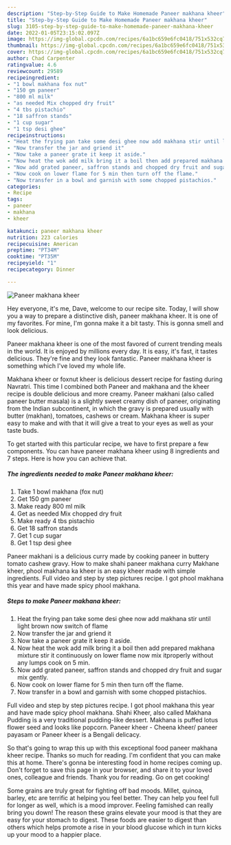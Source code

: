 ```yaml
---
description: "Step-by-Step Guide to Make Homemade Paneer makhana kheer"
title: "Step-by-Step Guide to Make Homemade Paneer makhana kheer"
slug: 3105-step-by-step-guide-to-make-homemade-paneer-makhana-kheer
date: 2022-01-05T23:15:02.097Z
image: https://img-global.cpcdn.com/recipes/6a1bc659e6fc0418/751x532cq70/paneer-makhana-kheer-recipe-main-photo.jpg
thumbnail: https://img-global.cpcdn.com/recipes/6a1bc659e6fc0418/751x532cq70/paneer-makhana-kheer-recipe-main-photo.jpg
cover: https://img-global.cpcdn.com/recipes/6a1bc659e6fc0418/751x532cq70/paneer-makhana-kheer-recipe-main-photo.jpg
author: Chad Carpenter
ratingvalue: 4.6
reviewcount: 29589
recipeingredient:
- "1 bowl makhana fox nut"
- "150 gm paneer"
- "800 ml milk"
- "as needed Mix chopped dry fruit"
- "4 tbs pistachio"
- "18 saffron stands"
- "1 cup sugar"
- "1 tsp desi ghee"
recipeinstructions:
- "Heat the frying pan take some desi ghee now add makhana stir until light brown now switch of flame"
- "Now transfer the jar and griend it"
- "Now take a paneer grate it keep it aside."
- "Now heat the wok add milk bring it a boil then add prepared makhana mixture stir it continuously on lower flame now mix itproperly without any lumps cook on 5 min."
- "Now add grated paneer, saffron stands and chopped dry fruit and sugar mix gently."
- "Now cook on lower flame for 5 min then turn off the flame."
- "Now transfer in a bowl and garnish with some chopped pistachios."
categories:
- Recipe
tags:
- paneer
- makhana
- kheer

katakunci: paneer makhana kheer 
nutrition: 223 calories
recipecuisine: American
preptime: "PT34M"
cooktime: "PT35M"
recipeyield: "1"
recipecategory: Dinner

---
```



![Paneer makhana kheer](https://img-global.cpcdn.com/recipes/6a1bc659e6fc0418/751x532cq70/paneer-makhana-kheer-recipe-main-photo.jpg)

Hey everyone, it's me, Dave, welcome to our recipe site. Today, I will show you a way to prepare a distinctive dish, paneer makhana kheer. It is one of my favorites. For mine, I'm gonna make it a bit tasty. This is gonna smell and look delicious.

Paneer makhana kheer is one of the most favored of current trending meals in the world. It is enjoyed by millions every day. It is easy, it's fast, it tastes delicious. They're fine and they look fantastic. Paneer makhana kheer is something which I've loved my whole life.

Makhana kheer or foxnut kheer is delicious dessert recipe for fasting during Navratri. This time I combined both Paneer and makhana and the kheer recipe is double delicious and more creamy. Paneer makhani (also called paneer butter masala) is a slightly sweet creamy dish of paneer, originating from the Indian subcontinent, in which the gravy is prepared usually with butter (makhan), tomatoes, cashews or cream. Makhana kheer is super easy to make and with that it will give a treat to your eyes as well as your taste buds.


To get started with this particular recipe, we have to first prepare a few components. You can have paneer makhana kheer using 8 ingredients and 7 steps. Here is how you can achieve that.

<!--inarticleads1-->

##### The ingredients needed to make Paneer makhana kheer:

1. Take 1 bowl makhana (fox nut)
1. Get 150 gm paneer
1. Make ready 800 ml milk
1. Get as needed Mix chopped dry fruit
1. Make ready 4 tbs pistachio
1. Get 18 saffron stands
1. Get 1 cup sugar
1. Get 1 tsp desi ghee


Paneer makhani is a delicious curry made by cooking paneer in buttery tomato cashew gravy. How to make shahi paneer makhana curry Makhane kheer, phool makhana ka kheer is an easy kheer made with simple ingredients. Full video and step by step pictures recipe. I got phool makhana this year and have made spicy phool makhana. 

<!--inarticleads2-->

##### Steps to make Paneer makhana kheer:

1. Heat the frying pan take some desi ghee now add makhana stir until light brown now switch of flame
1. Now transfer the jar and griend it
1. Now take a paneer grate it keep it aside.
1. Now heat the wok add milk bring it a boil then add prepared makhana mixture stir it continuously on lower flame now mix itproperly without any lumps cook on 5 min.
1. Now add grated paneer, saffron stands and chopped dry fruit and sugar mix gently.
1. Now cook on lower flame for 5 min then turn off the flame.
1. Now transfer in a bowl and garnish with some chopped pistachios.


Full video and step by step pictures recipe. I got phool makhana this year and have made spicy phool makhana. Shahi Kheer, also called Makhana Pudding is a very traditional pudding-like dessert. Makhana is puffed lotus flower seed and looks like popcorn. Paneer kheer - Cheena kheer/ paneer payasam or Paneer kheer is a Bengali delicacy. 

So that's going to wrap this up with this exceptional food paneer makhana kheer recipe. Thanks so much for reading. I'm confident that you can make this at home. There's gonna be interesting food in home recipes coming up. Don't forget to save this page in your browser, and share it to your loved ones, colleague and friends. Thank you for reading. Go on get cooking!

Some grains are truly great for fighting off bad moods. Millet, quinoa, barley, etc are terrific at helping you feel better. They can help you feel full for longer as well, which is a mood improver. Feeling famished can really bring you down! The reason these grains elevate your mood is that they are easy for your stomach to digest. These foods are easier to digest than others which helps promote a rise in your blood glucose which in turn kicks up your mood to a happier place.
